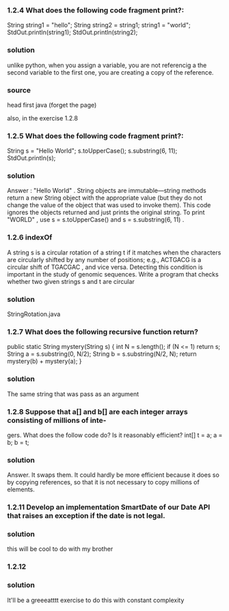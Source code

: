 ### 1.2.4 What does the following code fragment print?:


String string1 = "hello";
String string2 = string1;
string1 = "world";
StdOut.println(string1);
StdOut.println(string2);

### solution

unlike python, when you assign a variable, you are not referencig a the second variable to the first one, you are creating a copy of the reference.

### source

head first java (forget the page)

also, in the exercise 1.2.8


### 1.2.5 What does the following code fragment print?:

String s = "Hello World";
s.toUpperCase();
s.substring(6, 11);
StdOut.println(s);


### solution

Answer : "Hello World" . String objects are immutable—string methods return
a new String object with the appropriate value (but they do not change the value
of the object that was used to invoke them). This code ignores the objects returned
and just prints the original string. To print "WORLD" , use s = s.toUpperCase() and
s = s.substring(6, 11) .


### 1.2.6  indexOf

A string s is a circular rotation of a string t if it matches when the characters
are circularly shifted by any number of positions; e.g., ACTGACG is a circular shift of
TGACGAC , and vice versa. Detecting this condition is important in the study of genomic
sequences. Write a program that checks whether two given strings s and t are circular

### solution

StringRotation.java

### 1.2.7 What does the following recursive function return?

public static String mystery(String s)
{
    int N = s.length();
    if (N <= 1) return s;
    String a = s.substring(0, N/2);
    String b = s.substring(N/2, N);
    return mystery(b) + mystery(a);
}

### solution

The same string that was pass as an argument

### 1.2.8 Suppose that a[] and b[] are each integer arrays consisting of millions of inte-
gers. What does the follow code do? Is it reasonably efficient?
int[] t = a; a = b; b = t;

### solution

Answer. It swaps them. It could hardly be more efficient because it does so by copying
references, so that it is not necessary to copy millions of elements.

### 1.2.11  Develop an implementation SmartDate of our Date API that raises an exception if the date is not legal.

### solution

this will be cool to do with my brother

### 1.2.12 


### solution

It'll be a greeeatttt exercise to do this with constant complexity

